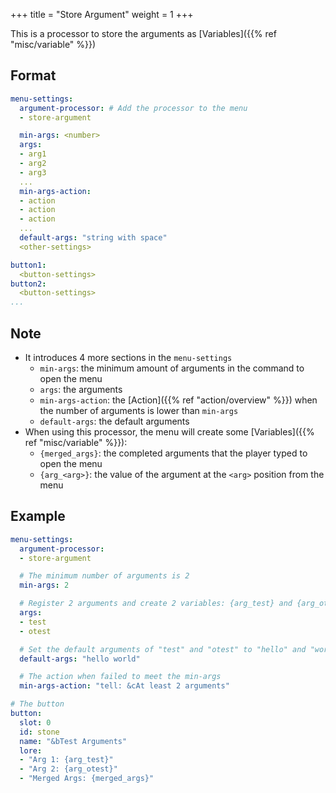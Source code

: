 +++
title = "Store Argument"
weight = 1
+++

This is a processor to store the arguments as [Variables]({{% ref "misc/variable" %}})

## Format

```yaml
menu-settings:
  argument-processor: # Add the processor to the menu
  - store-argument

  min-args: <number>
  args:
  - arg1
  - arg2
  - arg3
  ...
  min-args-action:
  - action
  - action
  - action
  ...
  default-args: "string with space"
  <other-settings>

button1:
  <button-settings>
button2:
  <button-settings>
...
```

## Note

* It introduces 4 more sections in the `menu-settings`
  * `min-args`: the minimum amount of arguments in the command to open the menu
  * `args`: the arguments
  * `min-args-action`: the [Action]({{% ref "action/overview" %}}) when the number of arguments is lower than `min-args`
  * `default-args`: the default arguments
* When using this processor, the menu will create some [Variables]({{% ref "misc/variable" %}}):
  * `{merged_args}`: the completed arguments that the player typed to open the menu
  * `{arg_<arg>}`: the value of the argument at the `<arg>` position from the menu

## Example

```yaml
menu-settings:
  argument-processor:
  - store-argument

  # The minimum number of arguments is 2
  min-args: 2

  # Register 2 arguments and create 2 variables: {arg_test} and {arg_otest}
  args:
  - test
  - otest

  # Set the default arguments of "test" and "otest" to "hello" and "world"
  default-args: "hello world"

  # The action when failed to meet the min-args
  min-args-action: "tell: &cAt least 2 arguments"

# The button
button:
  slot: 0
  id: stone
  name: "&bTest Arguments"
  lore:
  - "Arg 1: {arg_test}"
  - "Arg 2: {arg_otest}"
  - "Merged Args: {merged_args}"
```
